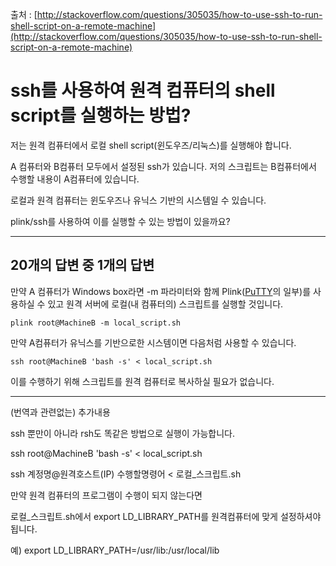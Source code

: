 출처 : [http://stackoverflow.com/questions/305035/how-to-use-ssh-to-run-shell-script-on-a-remote-machine](http://stackoverflow.com/questions/305035/how-to-use-ssh-to-run-shell-script-on-a-remote-machine)

# ssh를 사용하여 원격 컴퓨터의 shell script를 실행하는 방법?

저는 원격 컴퓨터에서 로컬 shell script(윈도우즈/리눅스)를 실행해야 합니다.

A 컴퓨터와 B컴퓨터 모두에서 설정된 ssh가 있습니다. 저의 스크립트는 B컴퓨터에서 수행할 내용이 A컴퓨터에 있습니다.

로컬과 원격 컴퓨터는 윈도우즈나 유닉스 기반의 시스템일 수 있습니다.

plink/ssh를 사용하여 이를 실행할 수 있는 방법이 있을까요?

----

## 20개의 답변 중 1개의 답변

만약 A 컴퓨터가 Windows box라면 -m 파라미터와 함께 Plink([PuTTY](https://www.chiark.greenend.org.uk/~sgtatham/putty/)의 일부)를 사용하실 수 있고 원격 서버에 로컬(내 컴퓨터의) 스크립트를 실행할 것입니다.

```shell
plink root@MachineB -m local_script.sh
```

만약 A컴퓨터가 유닉스를 기반으로한 시스템이면 다음처럼 사용할 수 있습니다.

```shell
ssh root@MachineB 'bash -s' < local_script.sh
```

이를 수행하기 위해 스크립트를 원격 컴퓨터로 복사하실 필요가 없습니다.

----

(번역과 관련없는) 추가내용

ssh 뿐만이 아니라 rsh도 똑같은 방법으로 실행이 가능합니다.

ssh root@MachineB 'bash -s' < local_script.sh

ssh 계정명@원격호스트(IP)  수행할명령어 < 로컬_스크립트.sh

만약 원격 컴퓨터의 프로그램이 수행이 되지 않는다면 

로컬_스크립트.sh에서 export LD_LIBRARY_PATH를 원격컴퓨터에 맞게 설정하셔야 됩니다.

예) export LD_LIBRARY_PATH=/usr/lib:/usr/local/lib
